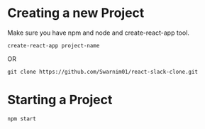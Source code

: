 # Creating a new Project
Make sure you have npm and node and create-react-app tool.

```
create-react-app project-name

```

OR

```
git clone https://github.com/Swarnim01/react-slack-clone.git

```

# Starting a Project 
```
npm start

```